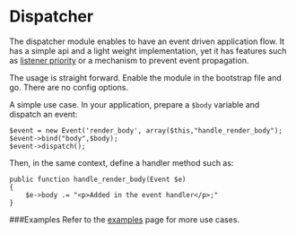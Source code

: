# Dispatcher

The dispatcher module enables to have an event driven application flow.
It has a simple api and a light weight implementation, yet it has features such as [listener priority](core/listeners#priority) or a mechanism to prevent event propagation.

The usage is straight forward. Enable the module in the bootstrap file and go. There are no config options.  

A simple use case. In your application, prepare a `$body` variable and dispatch an event:

    $event = new Event('render_body', array($this,"handle_render_body");
    $event->bind("body",$body);
    $event->dispatch();
    
Then, in the same context, define a handler method such as:

    public function handle_render_body(Event $e)
    {
        $e->body .= "<p>Added in the event handler</p>;"
    }

###Examples
Refer to the [examples](examples) page for more use cases.